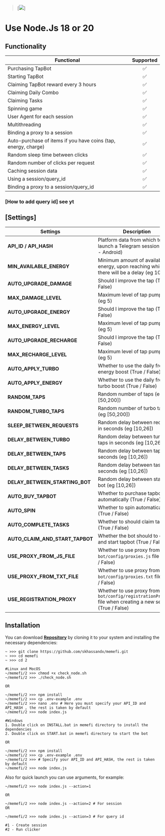 > [<img src="https://img.shields.io/badge/Telegram-%40Me-orange">]

# Use Node.Js 18 or 20

## Functionality

| Functional                                                     | Supported |
| -------------------------------------------------------------- | :-------: |
| Purchasing TapBot                                              |    ✅     |
| Starting TapBot                                                |    ✅     |
| Claiming TapBot reward every 3 hours                           |    ✅     |
| Claiming Daily Combo                                           |    ✅     |
| Claiming Tasks                                                 |    ✅     |
| Spinning game                                                  |    ✅     |
| User Agent for each session                                    |    ✅     |
| Multithreading                                                 |    ✅     |
| Binding a proxy to a session                                   |    ✅     |
| Auto-purchase of items if you have coins (tap, energy, charge) |    ✅     |
| Random sleep time between clicks                               |    ✅     |
| Random number of clicks per request                            |    ✅     |
| Caching session data                                           |    ✅     |
| Using a session/query_id                                       |    ✅     |
| Binding a proxy to a session/query_id                          |    ✅     |

### [How to add query id] see yt

## [Settings]

| Settings                        | Description                                                                                                     |
| ------------------------------- | --------------------------------------------------------------------------------------------------------------- |
| **API_ID / API_HASH**           | Platform data from which to launch a Telegram session (stock - Android)                                         |
| **MIN_AVAILABLE_ENERGY**        | Minimum amount of available energy, upon reaching which there will be a delay (eg 100)                          |
| **AUTO_UPGRADE_DAMAGE**         | Should I improve the tap (True / False)                                                                         |
| **MAX_DAMAGE_LEVEL**            | Maximum level of tap pumping (eg 5)                                                                             |
| **AUTO_UPGRADE_ENERGY**         | Should I improve the tap (True / False)                                                                         |
| **MAX_ENERGY_LEVEL**            | Maximum level of tap pumping (eg 5)                                                                             |
| **AUTO_UPGRADE_RECHARGE**       | Should I improve the tap (True / False)                                                                         |
| **MAX_RECHARGE_LEVEL**          | Maximum level of tap pumping (eg 5)                                                                             |
| **AUTO_APPLY_TURBO**            | Whether to use the daily free energy boost (True / False)                                                       |
| **AUTO_APPLY_ENERGY**           | Whether to use the daily free turbo boost (True / False)                                                        |
| **RANDOM_TAPS**                 | Random number of taps (eg [50,200])                                                                             |
| **RANDOM_TURBO_TAPS**           | Random number of turbo taps (eg [50,200])                                                                       |
| **SLEEP_BETWEEN_REQUESTS**      | Random delay between requests in seconds (eg [10,26])                                                           |
| **DELAY_BETWEEN_TURBO**         | Random delay between turbo taps in seconds (eg [10,26])                                                         |
| **DELAY_BETWEEN_TAPS**          | Random delay between taps in seconds (eg [10,26])                                                               |
| **DELAY_BETWEEN_TASKS**         | Random delay between tasks in seconds (eg [10,26])                                                              |
| **DELAY_BETWEEN_STARTING_BOT**  | Random delay between starting bot (eg [10,26])                                                                  |
| **AUTO_BUY_TAPBOT**             | Whether to purchase tapbot automatically (True / False)                                                         |
| **AUTO_SPIN**                   | Whether to spin automatically (True / False)                                                                    |
| **AUTO_COMPLETE_TASKS**         | Whether to should claim tasks (True / False)                                                                    |
| **AUTO_CLAIM_AND_START_TAPBOT** | Whether the bot should to claim and start tapbot (True / False)                                                 |
| **USE_PROXY_FROM_JS_FILE**      | Whether to use proxy from the `bot/config/proxies.js` file (True / False)                                       |
| **USE_PROXY_FROM_TXT_FILE**     | Whether to use proxy from the `bot/config/proxies.txt` file (True / False)                                      |
| **USE_REGISTRATION_PROXY**      | Whether to use proxy from the `bot/config/registrationProxy.js` file when creating a new session (True / False) |

## Installation

You can download [**Repository**](https://github.com/skhassandx/memefi) by cloning it to your system and installing the necessary dependencies:

```shell
~ >>> git clone https://github.com/skhassandx/memefi.git
~ >>> cd memefi
~ >>> cd 2

#Linux and MocOS
~/memefi/2 >>> chmod +x check_node.sh
~/memefi/2 >>> ./check_node.sh

OR

~/memefi/2 >>> npm install
~/memefi/2 >>> cp .env-example .env
~/memefi/2 >>> nano .env # Here you must specify your API_ID and API_HASH , the rest is taken by default
~/memefi/2 >>> node index.js

#Windows
1. Double click on INSTALL.bat in memefi directory to install the dependencies
2. Double click on START.bat in memefi directory to start the bot

OR

~/memefi/2 >>> npm install
~/memefi/2 >>> cp .env-example .env
~/memefi/2 >>> # Specify your API_ID and API_HASH, the rest is taken by default
~/memefi/2 >>> node index.js
```

Also for quick launch you can use arguments, for example:

```shell
~/memefi/2 >>> node index.js --action=1

OR

~/memefi/2 >>> node index.js --action=2 # For session
OR

~/memefi/2 >>> node index.js --action=3 # For query id

#1 - Create session
#2 - Run clicker
```

